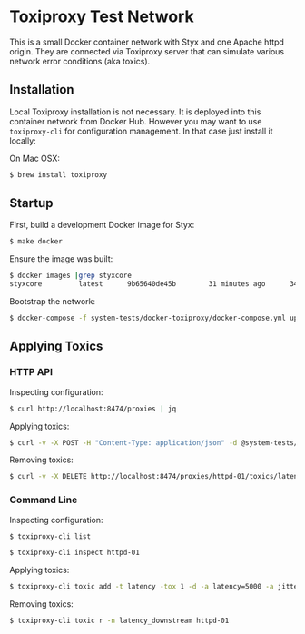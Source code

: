 # Toxiproxy Test Network

This is a small Docker container network with Styx and one Apache httpd origin. 
They are connected via Toxiproxy server that can simulate various network error
conditions (aka toxics).

## Installation

Local Toxiproxy installation is not necessary. It is deployed into this container 
network from Docker Hub. However you may want to use `toxiproxy-cli` for configuration
management. In that case just install it locally:

On Mac OSX:

```bash
$ brew install toxiproxy
```

## Startup

First, build a development Docker image for Styx:

```bash
$ make docker
``` 

Ensure the image was built:

```bash
$ docker images |grep styxcore
styxcore         latest      9b65640de45b        31 minutes ago      343MB
```

Bootstrap the network:

```bash
$ docker-compose -f system-tests/docker-toxiproxy/docker-compose.yml up
```


## Applying Toxics

### HTTP API

Inspecting configuration:

```bash
$ curl http://localhost:8474/proxies | jq
```

Applying toxics:

```bash
$ curl -v -X POST -H "Content-Type: application/json" -d @system-tests/docker-toxiproxy/toxiproxy/origin-latency.json http://localhost:8474/proxies/httpd-01/toxics
```

Removing toxics:
```bash
$ curl -v -X DELETE http://localhost:8474/proxies/httpd-01/toxics/latency_downstream
```


### Command Line

Inspecting configuration:

```bash
$ toxiproxy-cli list
```

```bash
$ toxiproxy-cli inspect httpd-01
```

Applying toxics:

```bash
$ toxiproxy-cli toxic add -t latency -tox 1 -d -a latency=5000 -a jitter=2000 httpd-01
```

Removing toxics:

```bash
$ toxiproxy-cli toxic r -n latency_downstream httpd-01
```
